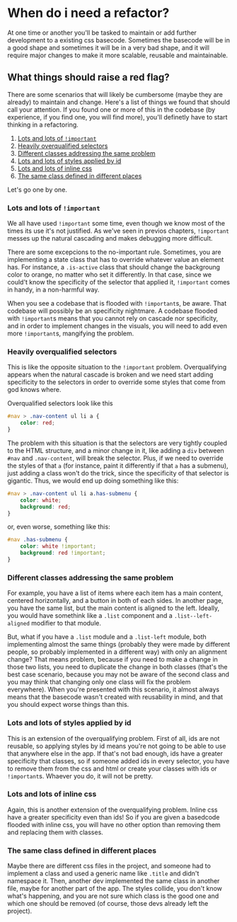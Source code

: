 # When do i need a refactor?

At one time or another you'll be tasked to maintain or add further development to a existing css basecode. Sometimes the basecode will be in a good shape and sometimes it will be in a very bad shape, and it will require major changes to make it more scalable, reusable and maintainable.

## What things should raise a red flag?

There are some scenarios that will likely be cumbersome (maybe they are already) to maintain and change. Here's a list of things we found that should call your attention. If you found one or more of this in the codebase (by experience, if you find one, you will find more), you'll definetly have to start thinking in a refactoring.

1. [Lots and lots of `!important`](#lots-and-lots-of-important)
2. [Heavily overqualified selectors](#heavily-overqualified-selectors)
3. [Different classes addressing the same problem](#different-classes-addressing-the-same-problem)
4. [Lots and lots of styles applied by id](#lots-and-lots-of-styles-applied-by-id)
5. [Lots and lots of inline css](#lots-and-lots-of-inline-css)
6. [The same class defined in different places](#the-same-class-defined-in-different-places)

Let's go one by one.

### Lots and lots of `!important`

We all have used `!important` some time, even though we know most of the times its use it's not justified. As we've seen in previos chapters, `!important` messes up the natural cascading and makes debugging more difficult.

There are some excepcions to the no-important rule. Sometimes, you are implementing a state class that has to override whatever value an element has. For instance, a `.is-active` class that should change the backgroung color to orange, no matter who set it differently. In that case, since we could't know the specificity of the selector that applied it, `!important` comes in handy, in a non-harmful way.

When you see a codebase that is flooded with `!important`s, be aware. That codebase will possibly be an specificity nightmare. A codebase flooded with `!important`s means that you cannot rely on cascade nor specificity, and in order to implement changes in the visuals, you will need to add even more `!important`s, mangifying the problem.

### Heavily overqualified selectors

This is like the opposite situation to the `!important` problem. Overqualifying appears when the natural cascade is broken and we need start adding specificity to the selectors in order to override some styles that come from god knows where.

Overqualified selectors look like this

```css
#nav > .nav-content ul li a {
    color: red;
}
```

The problem with this situation is that the selectors are very tightly coupled to the HTML structure, and a minor change in it, like adding a `div` between `#nav` and `.nav-content`, will break the selector. Plus, if we need to override the styles of that `a` (for instance, paint it differently if that `a` has a submenu), just adding a class won't do the trick, since the specificity of that selector is gigantic. Thus, we would end up doing something like this:

```css
#nav > .nav-content ul li a.has-submenu {
    color: white;
    background: red;
}
```

or, even worse, something like this:

```css
#nav .has-submenu {
    color: white !important;
    background: red !important;
}
```

### Different classes addressing the same problem

For example, you have a list of items where each item has a main content, centered horizontally, and a button in both of each sides. In another page, you have the same list, but the main content is aligned to the left. Ideally, you would have somethink like a `.list` component and a `.list--left-aligned` modifier to that module.

But, what if you have a `.list` module and a `.list-left` module, both implementing almost the same things (probably they were made by different people, so probably implemented in a different way) with only an alignment change? That means problem, because if you need to make a change in those two lists, you need to duplicate the change in both classes (that's the best case scenario, because you may not be aware of the second class and you may think that changing only one class will fix the problem everywhere). When you're presented with this scenario, it almost always means that the basecode wasn't created with reusability in mind, and that you should expect worse things than this.

### Lots and lots of styles applied by id

This is an extension of the overqualifying problem. First of all, ids are not reusable, so applying styles by id means you're not going to be able to use that anywhere else in the app. If that's not bad enough, ids have a greater specificity that classes, so if someone added ids in every selector, you have to remove them from the css and html or create your classes with ids or `!important`s. Whaever you do, it will not be pretty.

### Lots and lots of inline css

Again, this is another extension of the overqualifying problem. Inline css have a greater specificity even than ids! So if you are given a basedcode flooded with inline css, you will have no other option than removing them and replacing them with classes.

### The same class defined in different places

Maybe there are different css files in the project, and someone had to implement a class and used a generic name like `.title` and didn't namespace it. Then, another dev implemented the same class in another file, maybe for another part of the app. The styles collide, you don't know what's happening, and you are not sure which class is the good one and which one should be removed (of course, those devs already left the project).